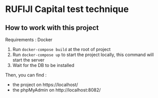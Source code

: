 # RUFIJI Capital test technique

## How to work with this project

Requirements : Docker

1. Run `docker-compose build` at the root of project
2. Run `docker-compose up` to start the project locally, this command will start the server 
3. Wait for the DB to be installed

Then, you can find :
- the project on https://localhost/
- the phpMyAdmin on http://localhost:8082/